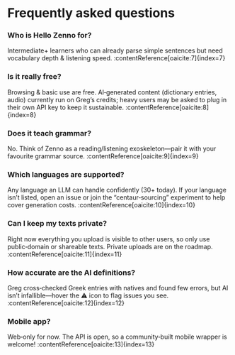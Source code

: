 # Frequently asked questions

### Who is Hello Zenno for?
Intermediate+ learners who can already parse simple sentences but need vocabulary depth & listening speed. :contentReference[oaicite:7]{index=7}  

### Is it really free?
Browsing & basic use are free. AI‑generated content (dictionary entries, audio) currently run on Greg’s credits; heavy users may be asked to plug in their own API key to keep it sustainable. :contentReference[oaicite:8]{index=8}  

### Does it teach grammar?
No. Think of Zenno as a reading/listening exoskeleton—pair it with your favourite grammar source. :contentReference[oaicite:9]{index=9}  

### Which languages are supported?
Any language an LLM can handle confidently (30+ today). If your language isn’t listed, open an issue or join the “centaur‑sourcing” experiment to help cover generation costs. :contentReference[oaicite:10]{index=10}  

### Can I keep my texts private?
Right now everything you upload is visible to other users, so only use public‑domain or shareable texts. Private uploads are on the roadmap. :contentReference[oaicite:11]{index=11}  

### How accurate are the AI definitions?
Greg cross‑checked Greek entries with natives and found few errors, but AI isn’t infallible—hover the ⚠︎ icon to flag issues you see. :contentReference[oaicite:12]{index=12}  

### Mobile app?
Web‑only for now. The API is open, so a community‑built mobile wrapper is welcome! :contentReference[oaicite:13]{index=13}  
